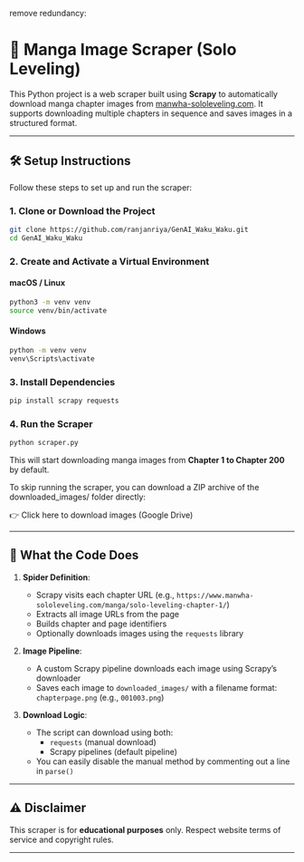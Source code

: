 remove redundancy:

# 📸 Manga Image Scraper (Solo Leveling)

This Python project is a web scraper built using **Scrapy** to automatically download manga chapter images from [manwha-sololeveling.com](https://www.manwha-sololeveling.com). It supports downloading multiple chapters in sequence and saves images in a structured format.

---

## 🛠 Setup Instructions

Follow these steps to set up and run the scraper:

### 1. Clone or Download the Project

```bash
git clone https://github.com/ranjanriya/GenAI_Waku_Waku.git
cd GenAI_Waku_Waku
```

### 2. Create and Activate a Virtual Environment

#### macOS / Linux
```bash
python3 -m venv venv
source venv/bin/activate
```

#### Windows
```bash
python -m venv venv
venv\Scripts\activate
```

### 3. Install Dependencies

```bash
pip install scrapy requests
```

### 4. Run the Scraper

```bash
python scraper.py
```

This will start downloading manga images from **Chapter 1 to Chapter 200** by default.

To skip running the scraper, you can download a ZIP archive of the downloaded_images/ folder directly:

👉 Click here to download images (Google Drive)

---

## 🧾 What the Code Does

1. **Spider Definition**:
   - Scrapy visits each chapter URL (e.g., `https://www.manwha-sololeveling.com/manga/solo-leveling-chapter-1/`)
   - Extracts all image URLs from the page
   - Builds chapter and page identifiers
   - Optionally downloads images using the `requests` library

2. **Image Pipeline**:
   - A custom Scrapy pipeline downloads each image using Scrapy’s downloader
   - Saves each image to `downloaded_images/` with a filename format: `chapterpage.png` (e.g., `001003.png`)

3. **Download Logic**:
   - The script can download using both:
     - `requests` (manual download)
     - Scrapy pipelines (default pipeline)
   - You can easily disable the manual method by commenting out a line in `parse()`

---

## ⚠️ Disclaimer

This scraper is for **educational purposes** only. Respect website terms of service and copyright rules.

---